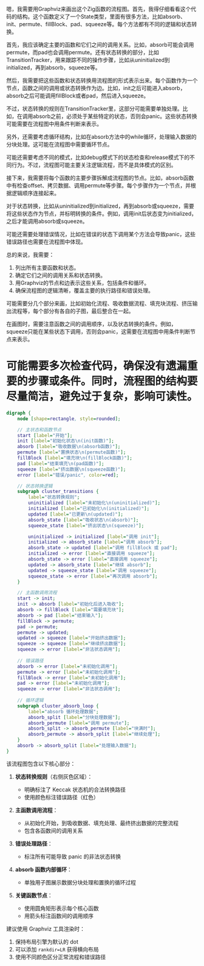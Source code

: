 嗯，我需要用Graphviz来画出这个Zig函数的流程图。首先，我得仔细看看这个代码的结构。这个函数定义了一个State类型，里面有很多方法，比如absorb、init、permute、fillBlock、pad、squeeze等。每个方法都有不同的逻辑和状态转换。

首先，我应该确定主要的函数和它们之间的调用关系。比如，absorb可能会调用permute，而pad也会调用permute。还有状态转换的部分，比如TransitionTracker，用来跟踪不同的操作步骤，比如从uninitialized到initialized，再到absorb，squeeze等。

然后，我需要把这些函数和状态转换用流程图的形式表示出来。每个函数作为一个节点，函数之间的调用或状态转换作为边。比如，init之后可能进入absorb，absorb之后可能调用fillBlock或者pad，然后进入squeeze。

不过，状态转换的规则在TransitionTracker里，这部分可能需要单独处理。比如，在调用absorb之前，必须处于某些特定的状态，否则会panic。这些状态转换可能需要在流程图中用条件判断来表示。

另外，还需要考虑循环结构，比如在absorb方法中的while循环，处理输入数据的分块处理。这可能在流程图中需要循环节点。

可能还需要考虑不同的模式，比如debug模式下的状态检查和release模式下的不同行为。不过，流程图可能主要关注逻辑流程，而不是具体模式的区别。

接下来，我需要将每个函数的主要步骤拆解成流程图的节点。比如，absorb函数中有检查offset、拷贝数据、调用permute等步骤。每个步骤作为一个节点，并根据逻辑顺序连接起来。

对于状态转换，比如从uninitialized到initialized，再到absorb或squeeze，需要将这些状态作为节点，并标明转换的条件。例如，调用init后状态变为initialized，之后才能调用absorb或squeeze。

可能还需要处理错误情况，比如在错误的状态下调用某个方法会导致panic，这些错误路径也需要在流程图中体现。

总的来说，我需要：

1. 列出所有主要函数和状态。
2. 确定它们之间的调用关系和状态转换。
3. 用Graphviz的节点和边表示这些关系，包括条件和循环。
4. 确保流程图的逻辑清晰，覆盖主要的执行路径和错误处理。

可能需要分几个部分来画，比如初始化流程、吸收数据流程、填充块流程、挤压输出流程等，每个部分有各自的子图，最后整合在一起。

在画图时，需要注意函数之间的调用顺序，以及状态转换的条件。例如，squeeze只能在某些状态下调用，否则会panic，这需要在流程图中用条件判断节点来表示。

可能需要多次检查代码，确保没有遗漏重要的步骤或条件。同时，流程图的结构要尽量简洁，避免过于复杂，影响可读性。
================================================
```dot
digraph {
    node [shape=rectangle, style=rounded];

    // 主状态和函数节点
    start [label="开始"];
    init [label="初始化状态\n(init函数)"];
    absorb [label="吸收数据\n(absorb函数)"];
    permute [label="置换状态\n(permute函数)"];
    fillBlock [label="填充块\n(fillBlock函数)"];
    pad [label="结束填充\n(pad函数)"];
    squeeze [label="挤出数据\n(squeeze函数)"];
    error [label="错误/panic", color=red];

    // 状态转换逻辑
    subgraph cluster_transitions {
        label="状态转换规则";
        uninitialized [label="未初始化\n(uninitialized)"];
        initialized [label="已初始化\n(initialized)"];
        updated [label="已更新\n(updated)"];
        absorb_state [label="吸收状态\n(absorb)"];
        squeeze_state [label="挤出状态\n(squeeze)"];

        uninitialized -> initialized [label="调用 init"];
        initialized -> absorb_state [label="调用 absorb"];
        absorb_state -> updated [label="调用 fillBlock 或 pad"];
        initialized -> error [label="直接调用 squeeze"];
        absorb_state -> error [label="直接调用 squeeze"];
        updated -> absorb_state [label="继续 absorb"];
        updated -> squeeze_state [label="调用 squeeze"];
        squeeze_state -> error [label="再次调用 absorb"];
    }

    // 主函数调用流程
    start -> init;
    init -> absorb [label="初始化后进入吸收"];
    absorb -> fillBlock [label="需要填充块"];
    absorb -> pad [label="结束输入"];
    fillBlock -> permute;
    pad -> permute;
    permute -> updated;
    updated -> squeeze [label="开始挤出数据"];
    squeeze -> squeeze [label="继续挤出数据"];
    squeeze -> error [label="非法状态调用"];
    
    // 错误路径
    absorb -> error [label="未初始化调用"];
    permute -> error [label="未初始化调用"];
    fillBlock -> error [label="未初始化调用"];
    pad -> error [label="未初始化调用"];
    squeeze -> error [label="非法状态调用"];
    
    // 循环逻辑
    subgraph cluster_absorb_loop {
        label="absorb 循环处理数据";
        absorb_split [label="分块处理数据"];
        absorb_permute [label="调用 permute"];
        absorb_split -> absorb_permute [label="块满时"];
        absorb_permute -> absorb_split [label="继续处理"];
    }
    absorb -> absorb_split [label="处理输入数据"];
}
``` 

该流程图包含以下核心部分：

1. **状态转换规则**（右侧灰色区域）：
   - 明确标注了 Keccak 状态机的合法转换路径
   - 使用颜色标注错误路径（红色）

2. **主函数调用流程**：
   - 从初始化开始，到吸收数据、填充处理、最终挤出数据的完整流程
   - 包含各函数间的调用关系

3. **错误处理路径**：
   - 标注所有可能导致 panic 的非法状态转换

4. **absorb 函数内部循环**：
   - 单独用子图展示数据分块处理和置换的循环过程

5. **关键函数节点**：
   - 使用圆角矩形表示每个核心函数
   - 用箭头标注函数间的调用顺序

建议使用 Graphviz 工具渲染时：
1. 保持布局引擎为默认的 dot
2. 可以添加 `rankdir=LR` 获得横向布局
3. 使用不同颜色区分正常流程和错误路径